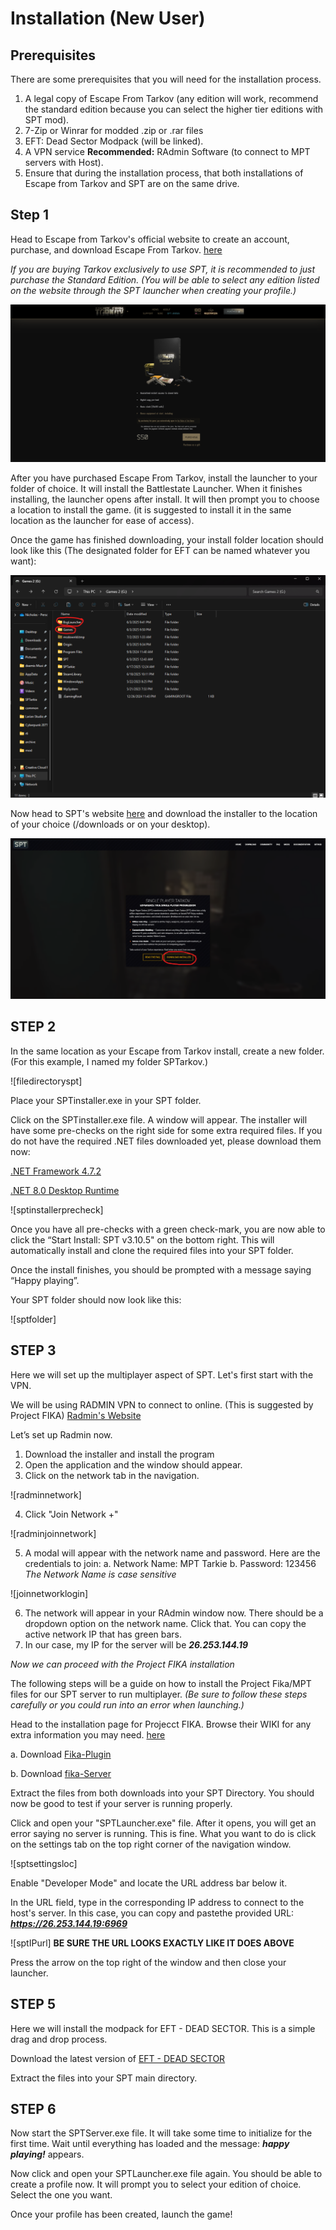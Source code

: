 # Installation (New User)

## Prerequisites
There are some prerequisites that you will need for the installation process.
1. A legal copy of Escape From Tarkov (any edition will work, recommend the standard edition because you can select the higher tier editions with SPT mod).
2. 7-Zip or Winrar for modded .zip or .rar files
3. EFT: Dead Sector Modpack (will be linked).
4. A VPN service **Recommended:** RAdmin Software (to connect to MPT servers with Host).
5. Ensure that during the installation process, that both installations of Escape from Tarkov and SPT are on the same drive.

## Step 1
Head to Escape from Tarkov's official website to create an account, purchase, and download Escape From Tarkov. [here](https://www.escapefromtarkov.com/)

*If you are buying Tarkov exclusively to use SPT, it is recommended to just purchase the Standard Edition. (You will be able to select any edition listed on the website through the SPT launcher when creating your profile.)*

![tarkovwebpage](/src/img/tarkovwebpage.png)

After you have purchased Escape From Tarkov, install the launcher to your folder of choice. It will install the Battlestate Launcher. When it finishes installing, the launcher opens after install. It will then prompt you to choose a location to install the game. (it is suggested to install it in the same location as the launcher for ease of access). 

Once the game has finished downloading, your install folder location should look like this (The designated folder for EFT can be named whatever you want):

![filedirectoryeft](/src/img/filedirectoryeft.png)

Now head to SPT's website [here](https://sp-tarkov.com) and download the installer to the location of your choice (/downloads or on your desktop). 

![sptwebpage](/src/img/sptwebpage.png)

## STEP 2

In the same location as your Escape from Tarkov install, create a new folder. (For this example, I named my folder SPTarkov.)

![filedirectoryspt]

Place your SPTinstaller.exe in your SPT folder.

Click on the SPTinstaller.exe file. A window will appear. The installer will have some pre-checks on the right side for some extra required files. If you do not have the required .NET files downloaded yet, please download them now:

[.NET Framework 4.7.2](https://dotnet.microsoft.com/en-us/download/dotnet-framework/net472) 

[.NET 8.0 Desktop Runtime](https://dotnet.microsoft.com/en-us/download/dotnet/8.0) 

![sptinstallerprecheck]

Once you have all pre-checks with a green check-mark, you are now able to click the “Start Install: SPT v3.10.5" on the bottom right. This will automatically install and clone the required files into your SPT folder.

Once the install finishes, you should be prompted with a message saying “Happy playing”.

Your SPT folder should now look like this:

![sptfolder]

## STEP 3

Here we will set up the multiplayer aspect of SPT. Let's first start with the VPN.

We will be using RADMIN VPN to connect to online. (This is suggested by Project FIKA) [Radmin's Website](https://www.radmin-vpn.com)

Let’s set up Radmin now.
1. Download the installer and install the program
2. Open the application and the window should appear. 
3. Click on the network tab in the navigation.

![radminnetwork]

4. Click "Join Network +"

![radminjoinnetwork]

5. A modal will appear with the network name and password. Here are the credentials to join:
   a. Network Name: MPT Tarkie
   b. Password: 123456
*The Network Name is case sensitive*

![joinnetworklogin]

6. The network will appear in your RAdmin window now. There should be a dropdown option on the network name. Click that. You can copy the active network IP that has green bars. 
7. In our case, my IP for the server will be ***26.253.144.19***

*Now we can proceed with the Project FIKA installation*

The following steps will be a guide on how to install the Project Fika/MPT files for our SPT server to run multiplayer. 
*(Be sure to follow these steps carefully or you could run into an error when launching.)*

Head to the installation page for Projecct FIKA. Browse their WIKI for any extra information you may need. [here](https://github.com/project-fika/gitbook-wiki/tree/main/installing-fika)

   a. Download [Fika-Plugin](https://github.com/project-fika/Fika-Plugin/releases/latest)

   b. Download [fika-Server](https://github.com/project-fika/Fika-Plugin/releases/latest)

Extract the files from both downloads into your SPT Directory. You should now be good to test if your server is running properly.

Click and open your "SPTLauncher.exe" file. After it opens, you will get an error saying no server is running. This is fine. What you want to do is click on the settings tab on the top right corner of the navigation window.

![sptsettingsloc]

Enable "Developer Mode" and locate the URL address bar below it.

In the URL field, type in the corresponding IP address to connect to the host's server. In this case, you can copy and pastethe provided URL: ***https://26.253.144.19:6969***

![sptIPurl]
**BE SURE THE URL LOOKS EXACTLY LIKE IT DOES ABOVE**

Press the arrow on the top right of the window and then close your launcher. 

## STEP 5

Here we will install the modpack for EFT - DEAD SECTOR. This is a simple drag and drop process.

Download the latest version of [EFT - DEAD SECTOR]()

Extract the files into your SPT main directory.

## STEP 6

Now start the SPTServer.exe file. It will take some time to initialize for the first time. Wait until everything has loaded and the message: ***happy playing!*** appears. 

Now click and open your SPTLauncher.exe file again. You should be able to create a profile now. It will prompt you to select your edition of choice. Select the one you want. 

Once your profile has been created, launch the game!
